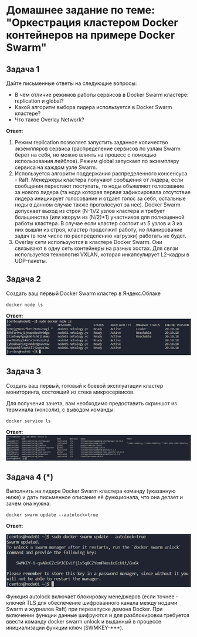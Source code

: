 # Домашнее задание по теме: "Оркестрация кластером Docker контейнеров на примере Docker Swarm"

## Задача 1

Дайте письменные ответы на следующие вопросы:

- В чём отличие режимов работы сервисов в Docker Swarm кластере: replication и global?
- Какой алгоритм выбора лидера используется в Docker Swarm кластере?
- Что такое Overlay Network?

**Ответ:**

1. Режим replication позволяет запустить заданное количество экземпляров сервиса (распределение сервисов по узлам Swarm берет на себя, но можно влиять на процесс с помощью использования лейблов). Режим global запускает по экземпляру сервиса на каждом узле Swarm.
2. Используется алгоритм поддержания распределенного консенсуса - Raft. Менеджеры кластера получают сообщения от лидера, если сообщения перестают поступать, то ноды объявляют голосование за нового лидера (та нода которая первая зафиксировала отсутствие лидера инициирует голосование и отдает голос за себя, остальные ноды в данном случае также проголосуют за нее). Docker Swarm допускает выход из строя (N-1)/2 узлов кластера и требует большинства (или кворум из (N/2)+1) участников для полноценной работы кластера. В случае если кластер состоит из 5 узлов и 3 из них вышли из строя, кластер продолжит работу, но планирование задач (в том числе по распределению нагрузки) работать не будет.
3. Overlay сети используются в кластере Docker Swarm. Они связывают в одну сеть контейнеры на разных хостах. Для связи используется технология VXLAN, которая инкапсулирует L2-кадры в  UDP-пакеты.

## Задача 2

Создать ваш первый Docker Swarm кластер в Яндекс.Облаке

```
docker node ls
```

**Ответ:**
![](./assets/images/swarm_node.png)

## Задача 3

Создать ваш первый, готовый к боевой эксплуатации кластер мониторинга, состоящий из стека микросервисов.

Для получения зачета, вам необходимо предоставить скриншот из терминала (консоли), с выводом команды:
```
docker service ls
```

**Ответ:**
![](./assets/images/swarm_services.png)

## Задача 4 (*)

Выполнить на лидере Docker Swarm кластера команду (указанную ниже) и дать письменное описание её функционала, что она делает и зачем она нужна:
```
docker swarm update --autolock=true
```

**Ответ:**

![](./assets/images/swarm_autolock.png)

Функция autolock включает блокировку менеджеров (если точнее - ключей TLS для обеспечение шифрованного канала между нодами Swarm и журналов Raft) при перезапуске демона Docker. При включении функции данные шифруются и для разблокировки требуется ввести команду docker swarm unlock и выданный в процессе инициализации функции ключ (SWMKEY-***).
